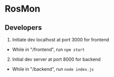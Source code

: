 # RosMon

## Developers

1. Initiate dev localhost at port 3000 for frontend

- While in "/frontend", run `npm start`

2. Initial dev server at port 8000 for backend

- While in "/backend", run `node index.js`
